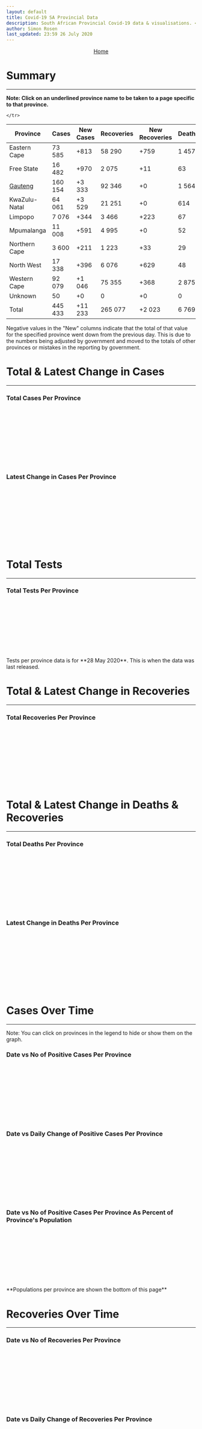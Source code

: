 ```yaml
---
layout: default
title: Covid-19 SA Provincial Data
description: South African Provincial Covid-19 data & visualisations. <br>Contains data for confirmed cases, tests, recoveries and deaths by province.
author: Simon Rosen
last_updated: 23:59 26 July 2020
---
```


<center><a href="/" class="btn alt_btn_col">Home</a></center>

# Summary
___

**Note: Click on an underlined province name to be taken to a page specific to that province.**

<table>
<thead>
	<tr class="header">
		<th>Province</th>
		<th>Cases</th>
		<th>New Cases</th>
		<th>Recoveries</th>
		<th>New Recoveries</th>
		<th>Deaths</th>
		<th>New Deaths</th>

	</tr>
</thead>
<tbody>
	<tr>
		<td class="index" markdown="span">Eastern Cape</td>
		<td  markdown="span">73 585</td>
		<td  markdown="span">+813</td>
		<td  markdown="span">58 290</td>
		<td  markdown="span">+759</td>
		<td  markdown="span">1 457</td>
		<td  markdown="span">+7</td>
	</tr>
	<tr>
		<td class="index" markdown="span">Free State</td>
		<td  markdown="span">16 482</td>
		<td  markdown="span">+970</td>
		<td  markdown="span">2 075</td>
		<td  markdown="span">+11</td>
		<td  markdown="span">63</td>
		<td  markdown="span">+0</td>
	</tr>
	<tr>
		<td class="index" markdown="span"><a href = "gauteng" >Gauteng</a></td>
		<td  markdown="span">160 154</td>
		<td  markdown="span">+3 333</td>
		<td  markdown="span">92 346</td>
		<td  markdown="span">+0</td>
		<td  markdown="span">1 564</td>
		<td  markdown="span">+29</td>
	</tr>
	<tr>
		<td class="index" markdown="span">KwaZulu-Natal</td>
		<td  markdown="span">64 061</td>
		<td  markdown="span">+3 529</td>
		<td  markdown="span">21 251</td>
		<td  markdown="span">+0</td>
		<td  markdown="span">614</td>
		<td  markdown="span">+12</td>
	</tr>
	<tr>
		<td class="index" markdown="span">Limpopo</td>
		<td  markdown="span">7 076</td>
		<td  markdown="span">+344</td>
		<td  markdown="span">3 466</td>
		<td  markdown="span">+223</td>
		<td  markdown="span">67</td>
		<td  markdown="span">+34</td>
	</tr>
	<tr>
		<td class="index" markdown="span">Mpumalanga</td>
		<td  markdown="span">11 008</td>
		<td  markdown="span">+591</td>
		<td  markdown="span">4 995</td>
		<td  markdown="span">+0</td>
		<td  markdown="span">52</td>
		<td  markdown="span">+0</td>
	</tr>
	<tr>
		<td class="index" markdown="span">Northern Cape</td>
		<td  markdown="span">3 600</td>
		<td  markdown="span">+211</td>
		<td  markdown="span">1 223</td>
		<td  markdown="span">+33</td>
		<td  markdown="span">29</td>
		<td  markdown="span">+2</td>
	</tr>
	<tr>
		<td class="index" markdown="span">North West</td>
		<td  markdown="span">17 338</td>
		<td  markdown="span">+396</td>
		<td  markdown="span">6 076</td>
		<td  markdown="span">+629</td>
		<td  markdown="span">48</td>
		<td  markdown="span">+0</td>
	</tr>
	<tr>
		<td class="index" markdown="span">Western Cape</td>
		<td  markdown="span">92 079</td>
		<td  markdown="span">+1 046</td>
		<td  markdown="span">75 355</td>
		<td  markdown="span">+368</td>
		<td  markdown="span">2 875</td>
		<td  markdown="span">+30</td>
	</tr>
	<tr>
		<td class="index" markdown="span">Unknown</td>
		<td  markdown="span">50</td>
		<td  markdown="span">+0</td>
		<td  markdown="span">0</td>
		<td  markdown="span">+0</td>
		<td  markdown="span">0</td>
		<td  markdown="span">+0</td>
	</tr>
	<tr>
		<td class="index total" markdown="span">Total</td>
		<td class="total" markdown="span">445 433</td>
		<td class="total" markdown="span">+11 233</td>
		<td class="total" markdown="span">265 077</td>
		<td class="total" markdown="span">+2 023</td>
		<td class="total" markdown="span">6 769</td>
		<td class="total" markdown="span">+114</td>
	</tr>
</tbody>
</table>
Negative values in the "New" columns indicate that the total of that value for the specified province went down from the previous
day. This is due to the numbers being adjusted by government and moved to the totals of other provinces or mistakes in the reporting by government.

# Total & Latest Change in Cases

___

### Total Cases Per Province
<div class="iframeDiv" align="center">
    <iframe class="lazy pieChart" data-src="tot_cases_per_province.html" scrolling="no" frameborder="0"></iframe>
</div>

### Latest Change in Cases Per Province
<div class="iframeDiv" align="center">
    <iframe class="lazy pieChart" data-src="latest_change_cases_per_province.html" scrolling="no" frameborder="0"></iframe>
</div>

# Total Tests
___

### Total Tests Per Province
<div class="iframeDiv" align="center">
    <iframe class="lazy pieChart" data-src="tot_tests_per_province.html" scrolling="no" frameborder="0"></iframe>
</div>
Tests per province data is for **28 May 2020**. This is when the data was last released.

# Total & Latest Change in Recoveries

___

### Total Recoveries Per Province
<div class="iframeDiv" align="center">
    <iframe class="lazy pieChart" data-src="tot_recovered_per_province.html" scrolling="no" frameborder="0"></iframe>
</div>
<!--
### Latest Change in Recoveries Per Province
<div class="iframeDiv" align="center">
    <iframe class="lazy pieChart" data-src="tot_recovered_per_province.html" scrolling="no" frameborder="0"></iframe>
</div>
-->

# Total & Latest Change in Deaths & Recoveries
___

### Total Deaths Per Province
<div class="iframeDiv" align="center">
    <iframe class="lazy pieChart" data-src="tot_deaths_per_province.html" scrolling="no" frameborder="0"></iframe>
</div>

### Latest Change in Deaths Per Province
<div class="iframeDiv" align="center">
    <iframe class="lazy pieChart" data-src="latest_change_deaths_per_province.html" scrolling="no" frameborder="0"></iframe>
</div>

# Cases Over Time
___
Note: You can click on provinces in the legend to hide or show them on the graph.
### Date vs No of Positive Cases Per Province
<div class="iframeDiv" align="center">
    <iframe class="lazy" data-src="date_vs_cases_per_province.html" scrolling="no" frameborder="0"></iframe>
</div>

### Date vs Daily Change of Positive Cases Per Province
<div class="iframeDiv" align="center">
    <iframe class="lazy" data-src="date_vs_daily_cases_per_province.html" scrolling="no" frameborder="0"></iframe>
</div>

### Date vs No of Positive Cases Per Province As Percent of Province's Population
<div class="iframeDiv" align="center">
    <iframe class="lazy" data-src="date_vs_cases_perc_pop_per_province.html" scrolling="no" frameborder="0"></iframe>
</div>
**Populations per province are shown the bottom of this page**

# Recoveries Over Time
___
### Date vs No of Recoveries Per Province
<div class="iframeDiv" align="center">
    <iframe class="lazy" data-src="date_vs_recoveries_per_province.html" scrolling="no" frameborder="0"></iframe>
</div>

### Date vs Daily Change of Recoveries Per Province
<div class="iframeDiv" align="center">
    <iframe class="lazy" data-src="date_vs_daily_recoveries_per_province.html" scrolling="no" frameborder="0"></iframe>
</div>

### Date vs No of Recoveries Per Province As Percent of Province's Population
<div class="iframeDiv" align="center">
    <iframe class="lazy" data-src="date_vs_recoveries_perc_pop_per_province.html" scrolling="no" frameborder="0"></iframe>
</div>
**Populations per province are shown at the bottom of this page**

# Deaths Over Time
___
### Date vs No of Deaths Per Province
<div class="iframeDiv" align="center">
    <iframe class="lazy" data-src="date_vs_deaths_per_province.html" scrolling="no" frameborder="0"></iframe>
</div>

### Date vs Daily Change of Deaths Per Province
<div class="iframeDiv" align="center">
    <iframe class="lazy" data-src="date_vs_daily_deaths_per_province.html" scrolling="no" frameborder="0"></iframe>
</div>

### Date vs No of Deaths Per Province As Percent of Province's Population
<div class="iframeDiv" align="center">
    <iframe class="lazy" data-src="date_vs_deaths_perc_pop_per_province.html" scrolling="no" frameborder="0"></iframe>
</div>

## Population Per Province

___

<table>
<thead>
	<tr class="header">
		<th>Province</th>
		<th>Population</th>

	</tr>
</thead>
<tbody>
	<tr>
		<td class="index" markdown="span">Eastern Cape</td>
		<td  markdown="span">6 712 276</td>
	</tr>
	<tr>
		<td class="index" markdown="span">Free State</td>
		<td  markdown="span">2 887 465</td>
	</tr>
	<tr>
		<td class="index" markdown="span">Gauteng</td>
		<td  markdown="span">15 176 115</td>
	</tr>
	<tr>
		<td class="index" markdown="span">KwaZulu-Natal</td>
		<td  markdown="span">11 289 086</td>
	</tr>
	<tr>
		<td class="index" markdown="span">Limpopo</td>
		<td  markdown="span">5 982 584</td>
	</tr>
	<tr>
		<td class="index" markdown="span">Mpumalanga</td>
		<td  markdown="span">4 592 187</td>
	</tr>
	<tr>
		<td class="index" markdown="span">North West</td>
		<td  markdown="span">4 072 160</td>
	</tr>
	<tr>
		<td class="index" markdown="span">Northern Cape</td>
		<td  markdown="span">1 263 875</td>
	</tr>
	<tr>
		<td class="index" markdown="span">Western Cape</td>
		<td  markdown="span">6 844 272</td>
	</tr>
</tbody>
</table>

{% include_relative _includes/footer.md %}

